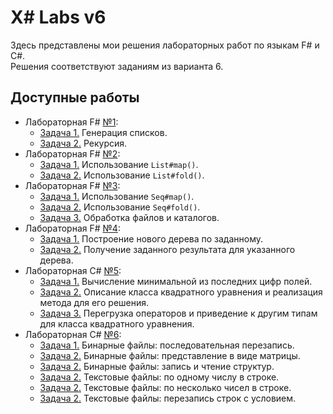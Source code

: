 # X# Labs v6
Здесь представлены мои решения лабораторных работ по языкам F# и C#.<br>
Решения соответствуют заданиям из варианта 6.

## Доступные работы
- Лабораторная F# [№1](Lab1):
  - [Задача 1.](Lab1/Task1.fs) Генерация списков.
  - [Задача 2.](Lab1/Task2.fs) Рекурсия.
- Лабораторная F# [№2](Lab2):
  - [Задача 1.](Lab2/Task1.fs) Использование `List#map()`.
  - [Задача 2.](Lab2/Task2.fs) Использование `List#fold()`.
- Лабораторная F# [№3](Lab3):
  - [Задача 1.](Lab3/Task1.fs) Использование `Seq#map()`.
  - [Задача 2.](Lab3/Task2.fs) Использование `Seq#fold()`.
  - [Задача 3.](Lab3/Task3.fs) Обработка файлов и каталогов.
- Лабораторная F# [№4](Lab4):
  - [Задача 1.](Lab4/Task1.fs) Построение нового дерева по заданному.
  - [Задача 2.](Lab4/Task2.fs) Получение заданного результата для указанного дерева.
- Лабораторная C# [№5](Lab5):
  - [Задача 1.](Lab5/Task1.cs) Вычисление минимальной из последних цифр полей.
  - [Задача 2.](Lab5/Task2.cs) Описание класса квадратного уравнения и реализация метода для его решения.
  - [Задача 3.](Lab5/Task3.cs) Перегрузка операторов и приведение к другим типам для класса квадратного уравнения.
- Лабораторная C# [№6](Lab6):
  - [Задача 1.](Lab6/Task1.cs) Бинарные файлы: последовательная перезапись.
  - [Задача 2.](Lab6/Task2.cs) Бинарные файлы: представление в виде матрицы.
  - [Задача 2.](Lab6/Task3.cs) Бинарные файлы: запись и чтение структур.
  - [Задача 2.](Lab6/Task4.cs) Текстовые файлы: по одному числу в строке.
  - [Задача 2.](Lab6/Task5.cs) Текстовые файлы: по несколько чисел в строке.
  - [Задача 2.](Lab6/Task6.cs) Текстовые файлы: перезапись строк с условием.
